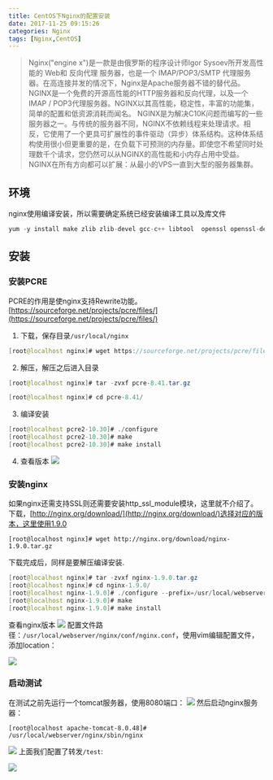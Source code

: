 ```yaml
---
title: CentOS下Nginx的配置安装
date: 2017-11-25 09:15:26
categories: Nginx
tags: [Nginx,CentOS]
---
```

>Nginx("engine x")是一款是由俄罗斯的程序设计师Igor Sysoev所开发高性能的 Web和 反向代理 服务器，也是一个 IMAP/POP3/SMTP 代理服务器。在高连接并发的情况下，Nginx是Apache服务器不错的替代品。
>NGINX是一个免费的开源高性能的HTTP服务器和反向代理，以及一个IMAP / POP3代理服务器。NGINX以其高性能，稳定性，丰富的功能集，简单的配置和低资源消耗而闻名。
>NGINX是为解决C10K问题而编写的一些服务器之一。与传统的服务器不同，NGINX不依赖线程来处理请求。相反，它使用了一个更具可扩展性的事件驱动（异步）体系结构。这种体系结构使用很小但更重要的是，在负载下可预测的内存量。即使您不希望同时处理数千个请求，您仍然可以从NGINX的高性能和小内存占用中受益。NGINX在所有方向都可以扩展：从最小的VPS一直到大型的服务器集群。<!--more-->
## 环境 ##
nginx使用编译安装，所以需要确定系统已经安装编译工具以及库文件
```java
yum -y install make zlib zlib-devel gcc-c++ libtool  openssl openssl-devel
```
## 安装 ##
### 安装PCRE ###
PCRE的作用是使nginx支持Rewrite功能。[https://sourceforge.net/projects/pcre/files/](https://sourceforge.net/projects/pcre/files/)
1. 下载，保存目录`/usr/local/nginx`
```java
[root@localhost nginx]# wget https://sourceforge.net/projects/pcre/files/pcre/8.41/pcre-8.41.tar.gz
```
2. 解压，解压之后进入目录
```java
[root@localhost nginx]# tar -zvxf pcre-8.41.tar.gz 

[root@localhost nginx]# cd pcre-8.41/
```
3. 编译安装
```java
[root@localhost pcre2-10.30]# ./configure 
[root@localhost pcre2-10.30]# make
[root@localhost pcre2-10.30]# make install
```
4. 查看版本
![](http://oy09glbzm.bkt.clouddn.com/17-12-29/3951804.jpg)
### 安装nginx ###
如果nginx还需支持SSL则还需要安装http_ssl_module模块，这里就不介绍了。
下载，[http://nginx.org/download/](http://nginx.org/download/)选择对应的版本，这里使用1.9.0
```jva
[root@localhost nginx]# wget http://nginx.org/download/nginx-1.9.0.tar.gz
```
下载完成后，同样是要解压编译安装.
```java
[root@localhost nginx]# tar -zvxf nginx-1.9.0.tar.gz 
[root@localhost nginx]# cd nginx-1.9.0/
[root@localhost nginx-1.9.0]# ./configure --prefix=/usr/local/webserver/nginx --with-http_stub_status_module --with-pcre=/usr/local/nginx/pcre-8.41
[root@localhost nginx-1.9.0]# make
[root@localhost nginx-1.9.0]# make install
```
查看nginx版本
![](http://oy09glbzm.bkt.clouddn.com/17-12-29/14426767.jpg)
配置文件路径：`/usr/local/webserver/nginx/conf/nginx.conf`，使用vim编辑配置文件，添加location：

![](http://oy09glbzm.bkt.clouddn.com/17-12-29/30992423.jpg?imageView2/0/q/75|watermark/2/text/d2FucWhibG9nLnRvcA==/font/5a6L5L2T/fontsize/300/fill/IzJDMUJFRQ==/dissolve/100/gravity/SouthEast/dx/10/dy/10)

### 启动测试 ###
在测试之前先运行一个tomcat服务器，使用8080端口：
![](http://oy09glbzm.bkt.clouddn.com/17-12-29/92166265.jpg?imageView2/0/q/75|watermark/2/text/d2FucWhibG9nLnRvcA==/font/5a6L5L2T/fontsize/300/fill/IzJDMUJFRQ==/dissolve/100/gravity/SouthEast/dx/10/dy/10)
然后启动nginx服务器：
```
[root@localhost apache-tomcat-8.0.48]# /usr/local/webserver/nginx/sbin/nginx 
```
![](http://oy09glbzm.bkt.clouddn.com/17-12-29/85044529.jpg?imageView2/0/q/75|watermark/2/text/d2FucWhibG9nLnRvcA==/font/5a6L5L2T/fontsize/300/fill/IzJDMUJFRQ==/dissolve/100/gravity/SouthEast/dx/10/dy/10)
上面我们配置了转发`/test`:

![](http://oy09glbzm.bkt.clouddn.com/17-12-29/95715631.jpg?imageView2/0/q/75|watermark/2/text/d2FucWhibG9nLnRvcA==/font/5a6L5L2T/fontsize/300/fill/IzJDMUJFRQ==/dissolve/100/gravity/SouthEast/dx/10/dy/10)
